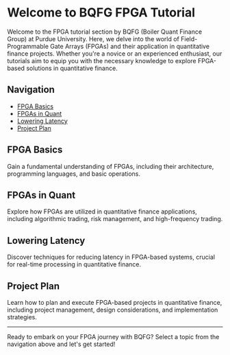 # Welcome to BQFG FPGA Tutorial

Welcome to the FPGA tutorial section by BQFG (Boiler Quant Finance Group) at Purdue University. Here, we delve into the world of Field-Programmable Gate Arrays (FPGAs) and their application in quantitative finance projects. Whether you're a novice or an experienced enthusiast, our tutorials aim to equip you with the necessary knowledge to explore FPGA-based solutions in quantitative finance.

## Navigation

- [FPGA Basics](#fpga-basics)
- [FPGAs in Quant](#fpgas-in-quant)
- [Lowering Latency](#lowering-latency)
- [Project Plan](#project-plan)

## FPGA Basics

Gain a fundamental understanding of FPGAs, including their architecture, programming languages, and basic operations.

## FPGAs in Quant

Explore how FPGAs are utilized in quantitative finance applications, including algorithmic trading, risk management, and high-frequency trading.

## Lowering Latency

Discover techniques for reducing latency in FPGA-based systems, crucial for real-time processing in quantitative finance.

## Project Plan

Learn how to plan and execute FPGA-based projects in quantitative finance, including project management, design considerations, and implementation strategies.

---

Ready to embark on your FPGA journey with BQFG? Select a topic from the navigation above and let's get started!